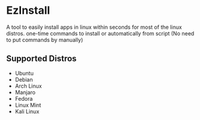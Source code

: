 # EzInstall
A tool to easily install apps in linux within seconds for most of the linux distros. one-time commands to install or automatically from script (No need to put commands by manually)

## Supported Distros
- Ubuntu
- Debian
- Arch Linux
- Manjaro
- Fedora
- Linux Mint
- Kali Linux

